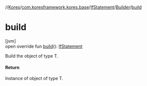 //[Kores](../../../../index.md)/[com.koresframework.kores.base](../../index.md)/[IfStatement](../index.md)/[Builder](index.md)/[build](build.md)

# build

[jvm]\
open override fun [build](build.md)(): [IfStatement](../index.md)

Build the object of type T.

#### Return

Instance of object of type T.
